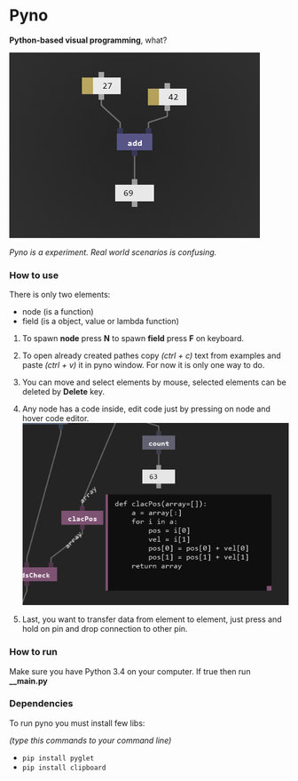 # Pyno
**Python-based visual programming**, what?

![Pyno](screenshots/start.png)

*Pyno is a experiment. Real world scenarios is confusing.*

### How to use
There is only two elements:
- node (is a function)
- field (is a object, value or lambda function)

1. To spawn **node** press **N** to spawn **field** press **F** on keyboard.

2. To open already created pathes copy *(ctrl + c)* text from examples and paste *(ctrl + v)* it in pyno window. For now it is only one way to do.

3. You can move and select elements by mouse, selected elements can be deleted by **Delete** key.

4. Any node has a code inside, edit code just by pressing on node and hover code editor.
![Pyno](screenshots/edit.png)

5. Last, you want to transfer data from element to element, just press and hold on pin and drop connection to other pin.

### How to run
Make sure you have Python 3.4 on your computer. If true then run **__main.py**

### Dependencies
To run pyno you must install few libs:

*(type this commands to your command line)*

* ```pip install pyglet```
* ```pip install clipboard```
